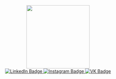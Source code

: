 <div id="header" align="center">
  <img src="https://media.giphy.com/media/765ccrAiB0g9z6EApL/giphy.gif" width="200"/>
</div>
<div id="badges" align="center">
  <a href="https://www.linkedin.com/in/%D0%B4%D0%B0%D0%BD%D0%B8%D0%B8%D0%BB-%D0%BB%D0%B0%D0%B2%D1%80%D0%B5%D0%BD%D0%BE%D0%B2-57ba43176/">
    <img src="https://img.shields.io/badge/LinkedIn-blue?style=for-the-badge&logo=linkedin&logoColor=white" alt="LinkedIn Badge"/>
  </a>
  <a href="https://www.instagram.com/dydyshkin/">
    <img src="https://img.shields.io/badge/Instagram-red?style=for-the-badge&logo=Instagram&logoColor=white" alt="Instagram Badge"/>
  </a>
  <a href="https://vk.com/dydyshkinL">
    <img src="https://img.shields.io/badge/VK-blue?style=for-the-badge&logo=VK&logoColor=white" alt="VK Badge"/>
  </a>
</div>
 <img src="https://komarev.com/ghpvc/?username=Sept52&style=flat-square&color=blue" alt=""/>

